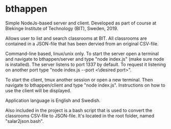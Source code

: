 # bthappen

Simple NodeJs-based server and client. Developed as part of course at Blekinge Institute of Technology (BIT), Sweden, 2019.

Allows user to list and search classrooms at BIT. All classrooms are contained in a JSON-file that has been dervied from an original CSV-file.

Command-line based, linux/unix only. To start the server open a terminal and navigate to bthappen/server and type "node index.js" (make sure node is installed). 
The server listens to port 1337 by default. To request it listening on another port type "node index.js --port \<\desired port\>\".

To start the client, tmux another session or open a new terminal. Then navigate to bthappen/client and type "node index.js". Instructions on how to use the client will be displayed.
  
Application language is English and Swedish.

Also included in the project is a bash script that is used to convert the classrooms CSV-file to JSON-file. It's located in the root folder, named "salar2json.bash".
